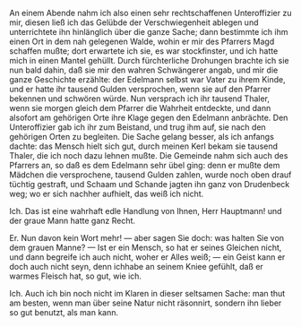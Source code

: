 <a name="80"></a>

An einem Abende nahm ich also einen sehr rechtschaffenen
Unteroffizier zu mir, diesen ließ ich das Gelübde der 
Verschwiegenheit ablegen und unterrichtete ihn hinlänglich über
die ganze Sache; dann bestimmte ich ihm einen Ort in
dem nah gelegenen Walde, wohin er mir des Pfarrers Magd
schaffen mußte; dort erwartete ich sie, es war stockfinster,
und ich hatte mich in einen Mantel gehüllt. Durch fürchterliche 
Drohungen brachte ich sie nun bald dahin, daß sie
mir den wahren Schwängerer angab, und mir die ganze
Geschichte erzählte: der Edelmann selbst war Vater zu ihrem 
Kinde, und er hatte ihr tausend Gulden versprochen,
wenn sie auf den Pfarrer bekennen und schwören würde.
Nun versprach ich ihr tausend Thaler, wenn sie morgen
gleich dem Pfarrer die Wahrheit entdeckte, und dann alsofort 
am gehörigen Orte ihre Klage gegen den Edelmann
anbrächte. Den Unteroffizier gab ich ihr zum Beistand,
und trug ihm auf, sie nach den gehörigen Orten zu begleiten. 
Die Sache gelang besser, als ich anfangs dachte: das
Mensch hielt sich gut, durch meinen Kerl bekam sie tausend
Thaler, die ich noch dazu lehnen mußte. Die Gemeinde
nahm sich auch des Pfarrers an, so daß es dem Edelmann
sehr übel ging: denn er mußte dem Mädchen die versprochene, 
tausend Gulden zahlen, wurde noch oben drauf tüchtig 
gestraft, und Schaam und Schande jagten ihn ganz
von Drudenbeck weg; wo er sich nachher aufhielt, das weiß
ich nicht.

Ich. Das ist eine wahrhaft edle Handlung von Ihnen,
Herr Hauptmann! und der graue Mann hatte ganz Recht.

Er. Nun davon kein Wort mehr! — aber sagen Sie
doch: was halten Sie von dem grauen Manne? — Ist er
ein Mensch, so hat er seines Gleichen nicht, und dann begreife 
ich auch nicht, woher er Alles weiß; — ein Geist
kann er doch auch nicht seyn, denn ichhabe an seinem Kniee
gefühlt, daß er warmes Fleisch hat, so gut, wie ich.

Ich. Auch ich bin noch nicht im Klaren in dieser seltsamen 
Sache: man thut am besten, wenn man über seine
Natur nicht räsonnirt, sondern ihn lieber so gut benutzt,
als man kann.

